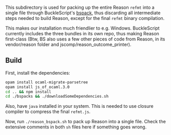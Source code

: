 This subdirectory is used for packing up the entire Reason `refmt` into a single file through BuckleScript's [bspack](https://github.com/bloomberg/bucklescript/blob/master/jscomp/core/bspack_main.ml), thus discarding all intermediate steps needed to build Reason, except for the final `refmt` binary compilation.

This makes our installation much friendlier to e.g. Windows. BuckleScript currently includes the three bundles in its own repo, thus making Reason first-class (Btw, BS also uses a few other pieces of code from Reason, in its vendor/reason folder and jscomp/reason_outcome_printer).

## Build

First, install the dependencies:

```sh
opam install ocaml-migrate-parsetree
opam install js_of_ocaml.3.0
cd .. && npm install
cd ./bspacks && ./downloadSomeDependencies.sh
```

Also, have `java` installed in your system. This is needed to use closure compiler to compress the final `refmt.js`.

Now, run `./reason_bspack.sh` to pack up Reason into a single file. Check the extensive comments in both `sh` files here if something goes wrong.
